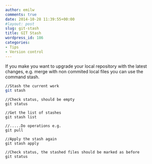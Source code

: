 ```yaml
---
author: emilw
comments: true
date: 2014-10-28 11:39:55+00:00
#layout: post
slug: git-stash
title: GIT Stash
wordpress_id: 186
categories:
- Tips
- Version control
---
```


If you make you want to upgrade your local repository with the latest changes, e.g. merge with non commited local files you can use the command stash.

```bash
//Stash the current work
git stash
```

    //Check status, should be empty
    git status

    //Get the list of stashes
    git stash list

    //.....Do operations e.g.
    git pull

    //Apply the stash again
    git stash apply

    //Check status, the stashed files should be marked as before
    git status
